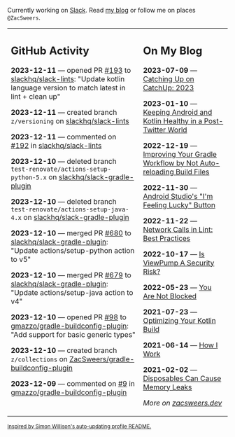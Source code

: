 Currently working on [Slack](https://slack.com/). Read [my blog](https://zacsweers.dev/) or follow me on places `@ZacSweers`.

<table><tr><td valign="top" width="60%">

## GitHub Activity
<!-- githubActivity starts -->
**2023-12-11** — opened PR [#193](https://github.com/slackhq/slack-lints/pull/193) to [slackhq/slack-lints](https://github.com/slackhq/slack-lints): "Update kotlin language version to match latest in lint + clean up"

**2023-12-11** — created branch `z/versioning` on [slackhq/slack-lints](https://github.com/slackhq/slack-lints)

**2023-12-11** — commented on [#192](https://github.com/slackhq/slack-lints/issues/192#issuecomment-1849333413) in [slackhq/slack-lints](https://github.com/slackhq/slack-lints)

**2023-12-10** — deleted branch `test-renovate/actions-setup-python-5.x` on [slackhq/slack-gradle-plugin](https://github.com/slackhq/slack-gradle-plugin)

**2023-12-10** — deleted branch `test-renovate/actions-setup-java-4.x` on [slackhq/slack-gradle-plugin](https://github.com/slackhq/slack-gradle-plugin)

**2023-12-10** — merged PR [#680](https://github.com/slackhq/slack-gradle-plugin/pull/680) to [slackhq/slack-gradle-plugin](https://github.com/slackhq/slack-gradle-plugin): "Update actions/setup-python action to v5"

**2023-12-10** — merged PR [#679](https://github.com/slackhq/slack-gradle-plugin/pull/679) to [slackhq/slack-gradle-plugin](https://github.com/slackhq/slack-gradle-plugin): "Update actions/setup-java action to v4"

**2023-12-10** — opened PR [#98](https://github.com/gmazzo/gradle-buildconfig-plugin/pull/98) to [gmazzo/gradle-buildconfig-plugin](https://github.com/gmazzo/gradle-buildconfig-plugin): "Add support for basic generic types"

**2023-12-10** — created branch `z/collections` on [ZacSweers/gradle-buildconfig-plugin](https://github.com/ZacSweers/gradle-buildconfig-plugin)

**2023-12-09** — commented on [#9](https://github.com/gmazzo/gradle-buildconfig-plugin/issues/9#issuecomment-1848671929) in [gmazzo/gradle-buildconfig-plugin](https://github.com/gmazzo/gradle-buildconfig-plugin)
<!-- githubActivity ends -->
</td><td valign="top" width="40%">

## On My Blog
<!-- blog starts -->
**2023-07-09** — [Catching Up on CatchUp: 2023](https://www.zacsweers.dev/catching-up-on-catchup-2023/)

**2023-01-10** — [Keeping Android and Kotlin Healthy in a Post-Twitter World](https://www.zacsweers.dev/keeping-android-healthy/)

**2022-12-19** — [Improving Your Gradle Workflow by Not Auto-reloading Build Files](https://www.zacsweers.dev/improving-your-workflow-by-not-auto-reloading-build-files/)

**2022-11-30** — [Android Studio's "I'm Feeling Lucky" Button](https://www.zacsweers.dev/android-studios-im-feeling-lucky-button/)

**2022-11-22** — [Network Calls in Lint: Best Practices](https://www.zacsweers.dev/network-calls-in-lint-best-practices/)

**2022-10-17** — [Is ViewPump A Security Risk?](https://www.zacsweers.dev/is-viewpump-a-security-risk/)

**2022-05-23** — [You Are Not Blocked](https://www.zacsweers.dev/you-are-not-blocked/)

**2021-07-23** — [Optimizing Your Kotlin Build](https://www.zacsweers.dev/optimizing-your-kotlin-build/)

**2021-06-14** — [How I Work](https://www.zacsweers.dev/how-i-work/)

**2021-02-02** — [Disposables Can Cause Memory Leaks](https://www.zacsweers.dev/disposables-can-cause-memory-leaks/)
<!-- blog ends -->
_More on [zacsweers.dev](https://zacsweers.dev/)_
</td></tr></table>

<sub><a href="https://simonwillison.net/2020/Jul/10/self-updating-profile-readme/">Inspired by Simon Willison's auto-updating profile README.</a></sub>